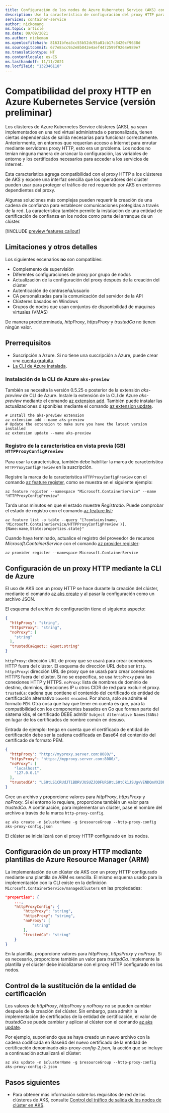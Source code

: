 ```yaml
---
title: Configuración de los nodos de Azure Kubernetes Service (AKS) con un proxy HTTP
description: Use la característica de configuración del proxy HTTP para los nodos de Azure Kubernetes Service (AKS).
services: container-service
author: nickomang
ms.topic: article
ms.date: 09/09/2021
ms.author: nickoman
ms.openlocfilehash: 81631bfea3cc55b52dc95a81cb17c3420cf9638d
ms.sourcegitcommit: 677e8acc9a2e8b842e4aef4472599f9264e989e7
ms.translationtype: HT
ms.contentlocale: es-ES
ms.lasthandoff: 11/11/2021
ms.locfileid: "132346118"
---
```

# <a name="http-proxy-support-in-azure-kubernetes-service-preview"></a>Compatibilidad del proxy HTTP en Azure Kubernetes Service (versión preliminar)

Los clústeres de Azure Kubernetes Service clústeres (AKS), ya sean implementados en una red virtual administrada o personalizada, tienen ciertas dependencias de salida necesarias para funcionar correctamente. Anteriormente, en entornos que requerían acceso a Internet para enrutar mediante servidores proxy HTTP, esto era un problema. Los nodos no tenían ninguna manera de arrancar la configuración, las variables de entorno y los certificados necesarios para acceder a los servicios de Internet.

Esta característica agrega compatibilidad con el proxy HTTP a los clústeres de AKS y expone una interfaz sencilla que los operadores del clúster pueden usar para proteger el tráfico de red requerido por AKS en entornos dependientes del proxy.

Algunas soluciones más complejas pueden requerir la creación de una cadena de confianza para establecer comunicaciones protegidas a través de la red. La característica también permite la instalación de una entidad de certificación de confianza en los nodos como parte del arranque de un clúster.

[!INCLUDE [preview features callout](./includes/preview/preview-callout.md)]

## <a name="limitations-and-other-details"></a>Limitaciones y otros detalles

Los siguientes escenarios **no** son compatibles:
- Complemento de supervisión
- Diferentes configuraciones de proxy por grupo de nodos
- Actualización de la configuración del proxy después de la creación del clúster
- Autenticación de contraseña/usuario
- CA personalizadas para la comunicación del servidor de la API
- Clústeres basados en Windows
- Grupos de nodos que usan conjuntos de disponibilidad de máquinas virtuales (VMAS)

De manera predeterminada, *httpProxy*, *httpsProxy* y *trustedCa* no tienen ningún valor.

## <a name="prerequisites"></a>Prerrequisitos

* Suscripción a Azure. Si no tiene una suscripción a Azure, puede crear una [cuenta gratuita](https://azure.microsoft.com/free).
* [La CLI de Azure instalada](/cli/azure/install-azure-cli).

### <a name="install-the-aks-preview-azure-cli"></a>Instalación de la CLI de Azure `aks-preview`

También se necesita la versión 0.5.25 o posterior de la extensión *aks-preview* de CLI de Azure. Instale la extensión de la CLI de Azure *aks-preview* mediante el comando [az extension add][az-extension-add]. También puede instalar las actualizaciones disponibles mediante el comando [az extension update][az-extension-update].

```azurecli-interactive
# Install the aks-preview extension
az extension add --name aks-preview
# Update the extension to make sure you have the latest version installed
az extension update --name aks-preview
```

### <a name="register-the-httpproxyconfigpreview-preview-feature"></a>Registro de la característica en vista previa (GB) `HTTPProxyConfigPreview`

Para usar la característica, también debe habilitar la marca de característica `HTTPProxyConfigPreview` en la suscripción.

Registre la marca de la característica `HTTPProxyConfigPreview` con el comando [az feature register][az-feature-register], como se muestra en el siguiente ejemplo:

```azurecli-interactive
az feature register --namespace "Microsoft.ContainerService" --name "HTTPProxyConfigPreview"
```

Tarda unos minutos en que el estado muestre *Registrado*. Puede comprobar el estado de registro con el comando [az feature list][az-feature-list]:

```azurecli-interactive
az feature list -o table --query "[?contains(name, 'Microsoft.ContainerService/HTTPProxyConfigPreview')].{Name:name,State:properties.state}"
```

Cuando haya terminado, actualice el registro del proveedor de recursos *Microsoft.ContainerService* con el comando [az provider register][az-provider-register]:

```azurecli-interactive
az provider register --namespace Microsoft.ContainerService
```

## <a name="configuring-an-http-proxy-using-azure-cli"></a>Configuración de un proxy HTTP mediante la CLI de Azure 

El uso de AKS con un proxy HTTP se hace durante la creación del clúster, mediante el comando [az aks create][az-aks-create] y al pasar la configuración como un archivo JSON.

El esquema del archivo de configuración tiene el siguiente aspecto:

```json
{
  "httpProxy": "string",
  "httpsProxy": "string",
  "noProxy": [
    "string"
  ],
  "trustedCa&quot;: &quot;string"
}
```

`httpProxy`: dirección URL de proxy que se usará para crear conexiones HTTP fuera del clúster. El esquema de dirección URL debe ser `http`.
`httpsProxy`: dirección URL de proxy que se usará para crear conexiones HTTPS fuera del clúster. Si no se especifica, se usa `httpProxy` para las conexiones HTTP y HTTPS.
`noProxy`: lista de nombres de dominio de destino, dominios, direcciones IP u otros CIDR de red para excluir el proxy.
`trustedCa`: cadena que contiene el contenido del certificado de entidad de certificación alternativo `base64 encoded`. Por ahora, solo se admite el formato `PEM`. Otra cosa que hay que tener en cuenta es que, para la compatibilidad con los componentes basados en Go que forman parte del sistema k8s, el certificado DEBE admitir `Subject Alternative Names(SANs)` en lugar de los certificados de nombre común en desuso.

Entrada de ejemplo: tenga en cuenta que el certificado de entidad de certificación debe ser la cadena codificada en Base64 del contenido del certificado de formato PEM.

```json
{
  "httpProxy": "http://myproxy.server.com:8080/", 
  "httpsProxy": "https://myproxy.server.com:8080/", 
  "noProxy": [
    "localhost",
    "127.0.0.1"
  ],
  "trustedCA": "LS0tLS1CRUdJTiBDRVJUSUZJQ0FURS0tLS0tCk1JSUgvVENDQmVXZ0F3SUJB...b3Rpbk15RGszaWFyCkYxMFlscWNPbWVYMXVGbUtiZGkvWG9yR2xrQ29NRjNURHg4cm1wOURCaUIvCi0tLS0tRU5EIENFUlRJRklDQVRFLS0tLS0="
}
```

Cree un archivo y proporcione valores para *httpProxy*, *httpsProxy* y *noProxy*. Si el entorno lo requiere, proporcione también un valor para *trustedCa*. A continuación, para implementar un clúster, pase el nombre del archivo a través de la marca `http-proxy-config`.

```azurecli
az aks create -n $clusterName -g $resourceGroup --http-proxy-config aks-proxy-config.json
```

El clúster se inicializará con el proxy HTTP configurado en los nodos.

## <a name="configuring-an-http-proxy-using-azure-resource-manager-arm-templates"></a>Configuración de un proxy HTTP mediante plantillas de Azure Resource Manager (ARM)

La implementación de un clúster de AKS con un proxy HTTP configurado mediante una plantilla de ARM es sencilla. El mismo esquema usado para la implementación con la CLI existe en la definición `Microsoft.ContainerService/managedClusters` en las propiedades:

```json
"properties": {
    ...,
    "httpProxyConfig": {
        "httpProxy": "string",
        "httpsProxy": "string",
        "noProxy": [
            "string"
        ],
        "trustedCa": "string"
    }
}
```

En la plantilla, proporcione valores para *httpProxy*, *httpsProxy* y *noProxy*. Si es necesario, proporcione también un valor para *trustedCa*. Implemente la plantilla y el clúster debe inicializarse con el proxy HTTP configurado en los nodos.

## <a name="handling-ca-rollover"></a>Control de la sustitución de la entidad de certificación

Los valores de *httpProxy*, *httpsProxy* y *noProxy* no se pueden cambiar después de la creación del clúster. Sin embargo, para admitir la implementación de certificados de la entidad de certificación, el valor de *trustedCa* se puede cambiar y aplicar al clúster con el comando [az aks update][az-aks-update].

Por ejemplo, suponiendo que se haya creado un nuevo archivo con la cadena codificada en Base64 del nuevo certificado de la entidad de certificación denominado *aks-proxy-config-2.json*, la acción que se incluye a continuación actualizará el clúster:

```azurecli
az aks update -n $clusterName -g $resourceGroup --http-proxy-config aks-proxy-config-2.json
```

## <a name="next-steps"></a>Pasos siguientes
- Para obtener más información sobre los requisitos de red de los clústeres de AKS, consulte [Control del tráfico de salida de los nodos de clúster en AKS][aks-egress].


<!-- LINKS - internal -->
[aks-egress]: ./limit-egress-traffic.md
[az-aks-create]: /cli/azure/aks#az_aks_create
[az-aks-update]: /cli/azure/aks#az_aks_update
[az-feature-register]: /cli/azure/feature#az_feature_register
[az-feature-list]: /cli/azure/feature#az_feature_list
[az-provider-register]: /cli/azure/provider#az_provider_register
[az-extension-add]: /cli/azure/extension#az_extension_add
[az-extension-update]: /cli/azure/extension#az-extension-update
